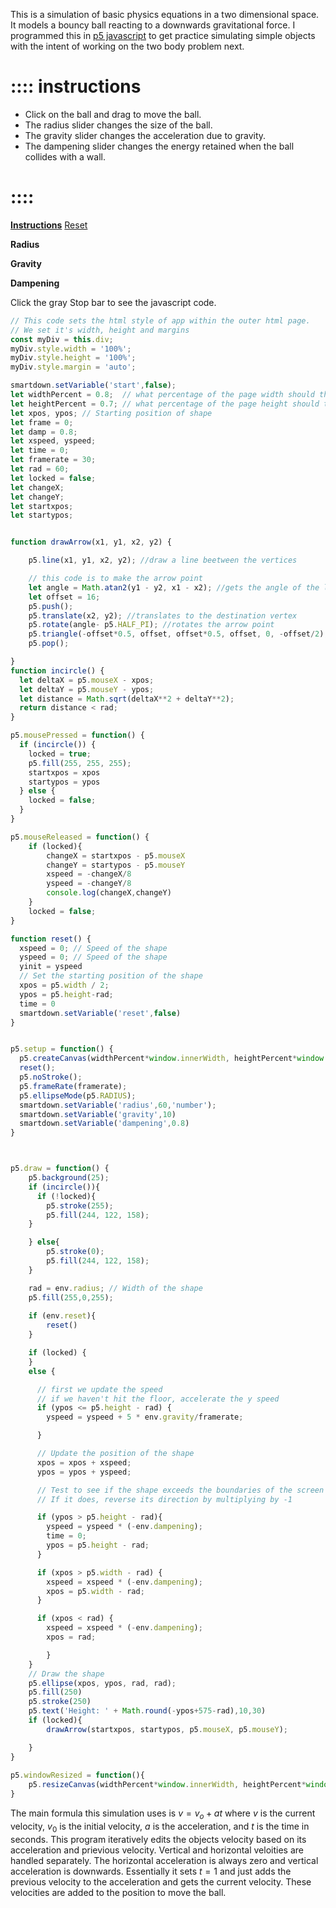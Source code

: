This is a simulation of basic physics equations in a two dimensional space. It models a bouncy ball reacting to a downwards gravitational force. I programmed this in [p5 javascript](https://p5js.org/) to get practice simulating simple objects with the intent of working on the two body problem next. 

# :::: instructions
- Click on the ball and drag to move the ball. 
- The radius slider changes the size of the ball. 
- The gravity slider changes the acceleration due to gravity. 
- The dampening slider changes the energy retained when the ball collides with a wall.

# ::::

[**Instructions**](::instructions/tooltip) [Reset](:=reset=true)

**Radius** [](:?radius|number) [](:-radius/10/100/10)

**Gravity** [](:?gravity|number) [](:-gravity/1/25/1)

**Dampening** [](:?dampening|number) [](:-dampening/0/1/0.05)

Click the gray Stop bar to see the javascript code.

```javascript /p5js/playable/autoplay
// This code sets the html style of app within the outer html page.  
// We set it's width, height and margins 
const myDiv = this.div;
myDiv.style.width = '100%';
myDiv.style.height = '100%';
myDiv.style.margin = 'auto';

smartdown.setVariable('start',false);
let widthPercent = 0.8;  // what percentage of the page width should the app get
let heightPercent = 0.7; // what percentage of the page height should the app get
let xpos, ypos; // Starting position of shape
let frame = 0;
let damp = 0.8;
let xspeed, yspeed;
let time = 0;
let framerate = 30;
let rad = 60;
let locked = false;
let changeX;
let changeY;
let startxpos;
let startypos;


function drawArrow(x1, y1, x2, y2) {

    p5.line(x1, y1, x2, y2); //draw a line beetween the vertices

    // this code is to make the arrow point
    let angle = Math.atan2(y1 - y2, x1 - x2); //gets the angle of the line
    let offset = 16;
    p5.push();
    p5.translate(x2, y2); //translates to the destination vertex
    p5.rotate(angle- p5.HALF_PI); //rotates the arrow point
    p5.triangle(-offset*0.5, offset, offset*0.5, offset, 0, -offset/2); //draws the arrow point as a triangle
    p5.pop();

}
function incircle() {
  let deltaX = p5.mouseX - xpos;
  let deltaY = p5.mouseY - ypos;
  let distance = Math.sqrt(deltaX**2 + deltaY**2);
  return distance < rad;
}

p5.mousePressed = function() {
  if (incircle()) {
    locked = true;
    p5.fill(255, 255, 255);
    startxpos = xpos
    startypos = ypos
  } else {
    locked = false;
  }
}

p5.mouseReleased = function() {
    if (locked){
        changeX = startxpos - p5.mouseX
        changeY = startypos - p5.mouseY
        xspeed = -changeX/8
        yspeed = -changeY/8
        console.log(changeX,changeY)
    }
    locked = false;
}

function reset() {
  xspeed = 0; // Speed of the shape
  yspeed = 0; // Speed of the shape
  yinit = yspeed
  // Set the starting position of the shape
  xpos = p5.width / 2;
  ypos = p5.height-rad;
  time = 0
  smartdown.setVariable('reset',false)
}


p5.setup = function() {
  p5.createCanvas(widthPercent*window.innerWidth, heightPercent*window.innerHeight);
  reset();
  p5.noStroke();
  p5.frameRate(framerate);
  p5.ellipseMode(p5.RADIUS);
  smartdown.setVariable('radius',60,'number');
  smartdown.setVariable('gravity',10)
  smartdown.setVariable('dampening',0.8)
}



p5.draw = function() {
    p5.background(25);
    if (incircle()){
      if (!locked){      
        p5.stroke(255);
        p5.fill(244, 122, 158);
    }

    } else{
        p5.stroke(0);
        p5.fill(244, 122, 158);
    }

    rad = env.radius; // Width of the shape
    p5.fill(255,0,255);
    
    if (env.reset){
        reset()
    }

    if (locked) {
    }
    else {

      // first we update the speed
      // if we haven't hit the floor, accelerate the y speed
      if (ypos <= p5.height - rad) {
        yspeed = yspeed + 5 * env.gravity/framerate; 

      }

      // Update the position of the shape
      xpos = xpos + xspeed;
      ypos = ypos + yspeed;

      // Test to see if the shape exceeds the boundaries of the screen
      // If it does, reverse its direction by multiplying by -1

      if (ypos > p5.height - rad){
        yspeed = yspeed * (-env.dampening);
        time = 0;
        ypos = p5.height - rad;
      }

      if (xpos > p5.width - rad) { 
        xspeed = xspeed * (-env.dampening);       
        xpos = p5.width - rad; 
      }

      if (xpos < rad) { 
        xspeed = xspeed * (-env.dampening);    
        xpos = rad; 

        }
    }
    // Draw the shape
    p5.ellipse(xpos, ypos, rad, rad);
    p5.fill(250)
    p5.stroke(250)
    p5.text('Height: ' + Math.round(-ypos+575-rad),10,30)
    if (locked){
        drawArrow(startxpos, startypos, p5.mouseX, p5.mouseY);

    }   
}   
    
p5.windowResized = function(){
    p5.resizeCanvas(widthPercent*window.innerWidth, heightPercent*window.innerHeight)
}
```
The main formula this simulation uses is $v = v_o + at$ where $v$ is the current velocity, $v_0$ is the initial velocity, $a$ is the acceleration, and $t$ is the time in seconds. This program iteratively edits the objects velocity based on its acceleration and prievious velocity. Vertical and horizontal veloities are handled separately. The horizontal acceleration is always zero and vertical acceleration is downwards. Essentially it sets $t=1$ and just adds the previous velocity to the acceleration and gets the current velocity. These velocities are added to the position to move the ball.